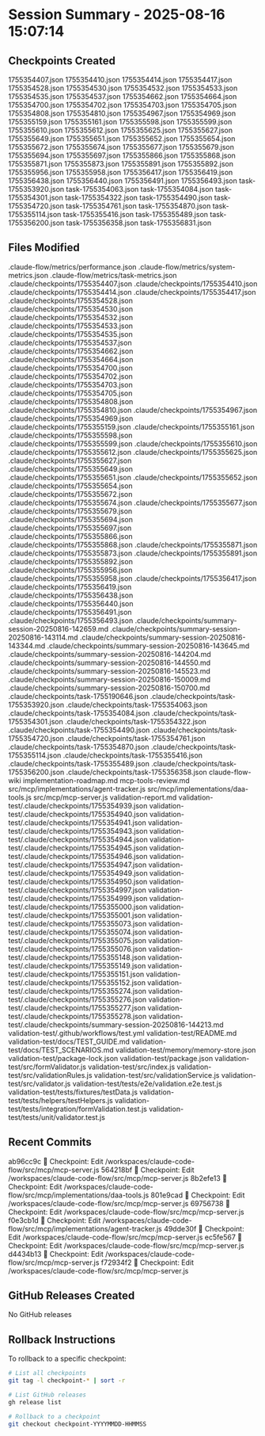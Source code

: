 # Session Summary - 2025-08-16 15:07:14

## Checkpoints Created
1755354407.json
1755354410.json
1755354414.json
1755354417.json
1755354528.json
1755354530.json
1755354532.json
1755354533.json
1755354535.json
1755354537.json
1755354662.json
1755354664.json
1755354700.json
1755354702.json
1755354703.json
1755354705.json
1755354808.json
1755354810.json
1755354967.json
1755354969.json
1755355159.json
1755355161.json
1755355598.json
1755355599.json
1755355610.json
1755355612.json
1755355625.json
1755355627.json
1755355649.json
1755355651.json
1755355652.json
1755355654.json
1755355672.json
1755355674.json
1755355677.json
1755355679.json
1755355694.json
1755355697.json
1755355866.json
1755355868.json
1755355871.json
1755355873.json
1755355891.json
1755355892.json
1755355956.json
1755355958.json
1755356417.json
1755356419.json
1755356438.json
1755356440.json
1755356491.json
1755356493.json
task-1755353920.json
task-1755354063.json
task-1755354084.json
task-1755354301.json
task-1755354322.json
task-1755354490.json
task-1755354720.json
task-1755354761.json
task-1755354870.json
task-1755355114.json
task-1755355416.json
task-1755355489.json
task-1755356200.json
task-1755356358.json
task-1755356831.json

## Files Modified
.claude-flow/metrics/performance.json
.claude-flow/metrics/system-metrics.json
.claude-flow/metrics/task-metrics.json
.claude/checkpoints/1755354407.json
.claude/checkpoints/1755354410.json
.claude/checkpoints/1755354414.json
.claude/checkpoints/1755354417.json
.claude/checkpoints/1755354528.json
.claude/checkpoints/1755354530.json
.claude/checkpoints/1755354532.json
.claude/checkpoints/1755354533.json
.claude/checkpoints/1755354535.json
.claude/checkpoints/1755354537.json
.claude/checkpoints/1755354662.json
.claude/checkpoints/1755354664.json
.claude/checkpoints/1755354700.json
.claude/checkpoints/1755354702.json
.claude/checkpoints/1755354703.json
.claude/checkpoints/1755354705.json
.claude/checkpoints/1755354808.json
.claude/checkpoints/1755354810.json
.claude/checkpoints/1755354967.json
.claude/checkpoints/1755354969.json
.claude/checkpoints/1755355159.json
.claude/checkpoints/1755355161.json
.claude/checkpoints/1755355598.json
.claude/checkpoints/1755355599.json
.claude/checkpoints/1755355610.json
.claude/checkpoints/1755355612.json
.claude/checkpoints/1755355625.json
.claude/checkpoints/1755355627.json
.claude/checkpoints/1755355649.json
.claude/checkpoints/1755355651.json
.claude/checkpoints/1755355652.json
.claude/checkpoints/1755355654.json
.claude/checkpoints/1755355672.json
.claude/checkpoints/1755355674.json
.claude/checkpoints/1755355677.json
.claude/checkpoints/1755355679.json
.claude/checkpoints/1755355694.json
.claude/checkpoints/1755355697.json
.claude/checkpoints/1755355866.json
.claude/checkpoints/1755355868.json
.claude/checkpoints/1755355871.json
.claude/checkpoints/1755355873.json
.claude/checkpoints/1755355891.json
.claude/checkpoints/1755355892.json
.claude/checkpoints/1755355956.json
.claude/checkpoints/1755355958.json
.claude/checkpoints/1755356417.json
.claude/checkpoints/1755356419.json
.claude/checkpoints/1755356438.json
.claude/checkpoints/1755356440.json
.claude/checkpoints/1755356491.json
.claude/checkpoints/1755356493.json
.claude/checkpoints/summary-session-20250816-142659.md
.claude/checkpoints/summary-session-20250816-143114.md
.claude/checkpoints/summary-session-20250816-143344.md
.claude/checkpoints/summary-session-20250816-143645.md
.claude/checkpoints/summary-session-20250816-144204.md
.claude/checkpoints/summary-session-20250816-144550.md
.claude/checkpoints/summary-session-20250816-145523.md
.claude/checkpoints/summary-session-20250816-150009.md
.claude/checkpoints/summary-session-20250816-150700.md
.claude/checkpoints/task-1755190646.json
.claude/checkpoints/task-1755353920.json
.claude/checkpoints/task-1755354063.json
.claude/checkpoints/task-1755354084.json
.claude/checkpoints/task-1755354301.json
.claude/checkpoints/task-1755354322.json
.claude/checkpoints/task-1755354490.json
.claude/checkpoints/task-1755354720.json
.claude/checkpoints/task-1755354761.json
.claude/checkpoints/task-1755354870.json
.claude/checkpoints/task-1755355114.json
.claude/checkpoints/task-1755355416.json
.claude/checkpoints/task-1755355489.json
.claude/checkpoints/task-1755356200.json
.claude/checkpoints/task-1755356358.json
claude-flow-wiki
implementation-roadmap.md
mcp-tools-review.md
src/mcp/implementations/agent-tracker.js
src/mcp/implementations/daa-tools.js
src/mcp/mcp-server.js
validation-report.md
validation-test/.claude/checkpoints/1755354939.json
validation-test/.claude/checkpoints/1755354940.json
validation-test/.claude/checkpoints/1755354941.json
validation-test/.claude/checkpoints/1755354943.json
validation-test/.claude/checkpoints/1755354944.json
validation-test/.claude/checkpoints/1755354945.json
validation-test/.claude/checkpoints/1755354946.json
validation-test/.claude/checkpoints/1755354947.json
validation-test/.claude/checkpoints/1755354949.json
validation-test/.claude/checkpoints/1755354950.json
validation-test/.claude/checkpoints/1755354997.json
validation-test/.claude/checkpoints/1755354999.json
validation-test/.claude/checkpoints/1755355000.json
validation-test/.claude/checkpoints/1755355001.json
validation-test/.claude/checkpoints/1755355073.json
validation-test/.claude/checkpoints/1755355074.json
validation-test/.claude/checkpoints/1755355075.json
validation-test/.claude/checkpoints/1755355076.json
validation-test/.claude/checkpoints/1755355148.json
validation-test/.claude/checkpoints/1755355149.json
validation-test/.claude/checkpoints/1755355151.json
validation-test/.claude/checkpoints/1755355152.json
validation-test/.claude/checkpoints/1755355274.json
validation-test/.claude/checkpoints/1755355276.json
validation-test/.claude/checkpoints/1755355277.json
validation-test/.claude/checkpoints/1755355278.json
validation-test/.claude/checkpoints/summary-session-20250816-144213.md
validation-test/.github/workflows/test.yml
validation-test/README.md
validation-test/docs/TEST_GUIDE.md
validation-test/docs/TEST_SCENARIOS.md
validation-test/memory/memory-store.json
validation-test/package-lock.json
validation-test/package.json
validation-test/src/formValidator.js
validation-test/src/index.js
validation-test/src/validationRules.js
validation-test/src/validationService.js
validation-test/src/validator.js
validation-test/tests/e2e/validation.e2e.test.js
validation-test/tests/fixtures/testData.js
validation-test/tests/helpers/testHelpers.js
validation-test/tests/integration/formValidation.test.js
validation-test/tests/unit/validator.test.js

## Recent Commits
ab96cc9c 🔖 Checkpoint: Edit /workspaces/claude-code-flow/src/mcp/mcp-server.js
564218bf 🔖 Checkpoint: Edit /workspaces/claude-code-flow/src/mcp/mcp-server.js
8b2efe13 🔖 Checkpoint: Edit /workspaces/claude-code-flow/src/mcp/implementations/daa-tools.js
801e9cad 🔖 Checkpoint: Edit /workspaces/claude-code-flow/src/mcp/mcp-server.js
69756738 🔖 Checkpoint: Edit /workspaces/claude-code-flow/src/mcp/mcp-server.js
f0e3cb1d 🔖 Checkpoint: Edit /workspaces/claude-code-flow/src/mcp/implementations/agent-tracker.js
49dde30f 🔖 Checkpoint: Edit /workspaces/claude-code-flow/src/mcp/mcp-server.js
ec5fe567 🔖 Checkpoint: Edit /workspaces/claude-code-flow/src/mcp/mcp-server.js
d4434b13 🔖 Checkpoint: Edit /workspaces/claude-code-flow/src/mcp/mcp-server.js
f72934f2 🔖 Checkpoint: Edit /workspaces/claude-code-flow/src/mcp/mcp-server.js

## GitHub Releases Created
No GitHub releases

## Rollback Instructions
To rollback to a specific checkpoint:
```bash
# List all checkpoints
git tag -l checkpoint-* | sort -r

# List GitHub releases
gh release list

# Rollback to a checkpoint
git checkout checkpoint-YYYYMMDD-HHMMSS
```
